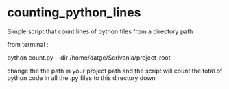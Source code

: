 # counting_python_lines
Simple script that count lines of python files from a directory path

from terminal : 

  python count.py --dir /home/datge/Scrivania/project_root
 
  change the the path in your project path and the script will count the total of python code in all the .py files
  to this directory down
